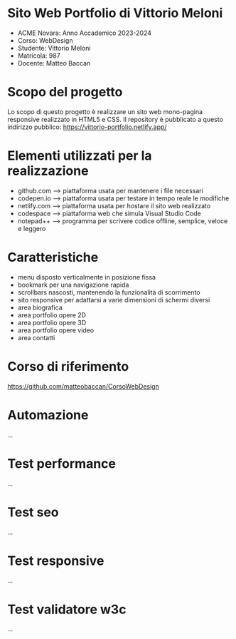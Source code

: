 # Sito Web Portfolio di Vittorio Meloni
- ACME Novara: Anno Accademico 2023-2024
- Corso: WebDesign
- Studente: Vittorio Meloni
- Matricola: 987
- Docente: Matteo Baccan

# Scopo del progetto
Lo scopo di questo progetto è realizzare un sito web mono-pagina responsive realizzato in HTML5 e CSS.
Il repository è pubblicato a questo indirizzo pubblico: https://vittorio-portfolio.netlify.app/

# Elementi utilizzati per la realizzazione
- github.com    --> piattaforma usata per mantenere i file necessari
- codepen.io    --> piattaforma usata per testare in tempo reale le modifiche
- netlify.com   --> piattaforma usata per hostare il sito web realizzato
- codespace     --> piattaforma web che simula Visual Studio Code
- notepad++     --> programma per scrivere codice offline, semplice, veloce e leggero

# Caratteristiche
- menu disposto verticalmente in posizione fissa
- bookmark per una navigazione rapida
- scrollbars nascosti, mantenendo la funzionalità di scorrimento
- sito responsive per adattarsi a varie dimensioni di schermi diversi
- area biografica
- area portfolio opere 2D
- area portfolio opere 3D
- area portfolio opere video
- area contatti

# Corso di riferimento
https://github.com/matteobaccan/CorsoWebDesign

# Automazione
...

# Test performance
...

# Test seo
...

# Test responsive
...

# Test validatore w3c
...
